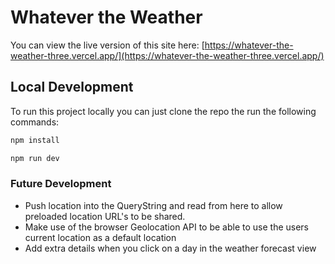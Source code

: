 # Whatever the Weather

You can view the live version of this site here: [https://whatever-the-weather-three.vercel.app/](https://whatever-the-weather-three.vercel.app/)

## Local Development

To run this project locally you can just clone the repo the run the following commands:

```bash
npm install

npm run dev
```

### Future Development

-   Push location into the QueryString and read from here to allow preloaded location URL's to be shared.
-   Make use of the browser Geolocation API to be able to use the users current location as a default location
-   Add extra details when you click on a day in the weather forecast view
